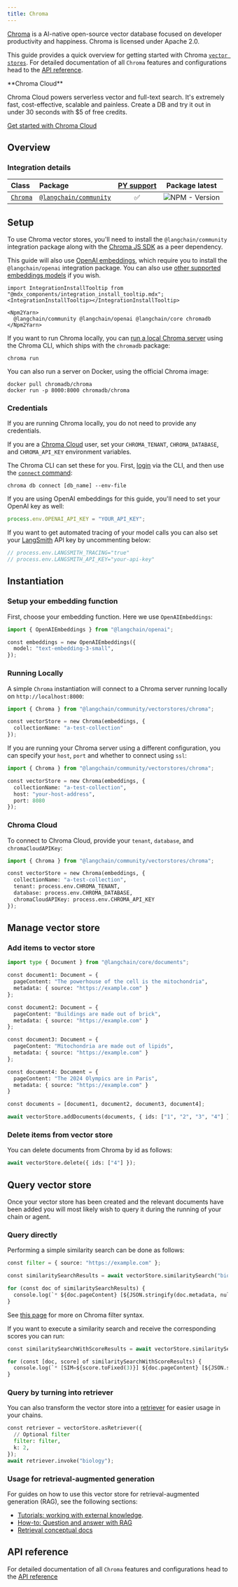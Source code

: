 ```yaml
---
title: Chroma
---
```


[Chroma](https://docs.trychroma.com/getting-started) is a AI-native open-source vector database focused on developer productivity and happiness. Chroma is licensed under Apache 2.0.

This guide provides a quick overview for getting started with Chroma [`vector stores`](/oss/concepts/#vectorstores). For detailed documentation of all `Chroma` features and configurations head to the [API reference](https://api.js.langchain.com/classes/langchain_community_vectorstores_chroma.Chroma.html).

<Info>
**Chroma Cloud**


Chroma Cloud powers serverless vector and full-text search. It's extremely fast, cost-effective, scalable and painless. Create a DB and try it out in under 30 seconds with $5 of free credits.

[Get started with Chroma Cloud](https://trychroma.com/signup)

</Info>

## Overview

### Integration details

| Class | Package | [PY support](https://python.langchain.com/docs/integrations/vectorstores/chroma/) | Package latest |
| :--- | :--- | :---: | :---: |
| [`Chroma`](https://api.js.langchain.com/classes/langchain_community_vectorstores_chroma.Chroma.html) | [`@langchain/community`](https://www.npmjs.com/package/@langchain/community) | ✅ |  ![NPM - Version](https://img.shields.io/npm/v/@langchain/community?style=flat-square&label=%20&) |

## Setup

To use Chroma vector stores, you'll need to install the `@langchain/community` integration package along with the [Chroma JS SDK](https://www.npmjs.com/package/chromadb) as a peer dependency.

This guide will also use [OpenAI embeddings](/oss/integrations/text_embedding/openai), which require you to install the `@langchain/openai` integration package. You can also use [other supported embeddings models](/oss/integrations/text_embedding) if you wish.

```{=mdx}
import IntegrationInstallTooltip from "@mdx_components/integration_install_tooltip.mdx";
<IntegrationInstallTooltip></IntegrationInstallTooltip>

<Npm2Yarn>
  @langchain/community @langchain/openai @langchain/core chromadb
</Npm2Yarn>
```
If you want to run Chroma locally, you can [run a local Chroma server](https://docs.trychroma.com/docs/cli/run) using the Chroma CLI, which ships with the `chromadb` package:

```
chroma run
```
You can also run a server on Docker, using the official Chroma image:

```
docker pull chromadb/chroma
docker run -p 8000:8000 chromadb/chroma
```
### Credentials

If you are running Chroma locally, you do not need to provide any credentials.

If you are a [Chroma Cloud](https://trychroma.com/signup) user, set your `CHROMA_TENANT`, `CHROMA_DATABASE`, and `CHROMA_API_KEY` environment variables.

The Chroma CLI can set these for you. First, [login](https://docs.trychroma.com/docs/cli/login) via the CLI, and then use the [`connect` command](https://docs.trychroma.com/docs/cli/db):

```
chroma db connect [db_name] --env-file
```
If you are using OpenAI embeddings for this guide, you'll need to set your OpenAI key as well:

```typescript
process.env.OPENAI_API_KEY = "YOUR_API_KEY";
```
If you want to get automated tracing of your model calls you can also set your [LangSmith](https://docs.smith.langchain.com/) API key by uncommenting below:

```typescript
// process.env.LANGSMITH_TRACING="true"
// process.env.LANGSMITH_API_KEY="your-api-key"
```
## Instantiation

### Setup your embedding function

First, choose your embedding function. Here we use `OpenAIEmbeddings`:


```python
import { OpenAIEmbeddings } from "@langchain/openai";

const embeddings = new OpenAIEmbeddings({
  model: "text-embedding-3-small",
});
```
### Running Locally

A simple `Chroma` instantiation will connect to a Chroma server running locally on `http://localhost:8000`:


```python
import { Chroma } from "@langchain/community/vectorstores/chroma";

const vectorStore = new Chroma(embeddings, {
  collectionName: "a-test-collection"
});
```
If you are running your Chroma server using a different configuration, you can specify your `host`, `port` and whether to connect using `ssl`:


```python
import { Chroma } from "@langchain/community/vectorstores/chroma";

const vectorStore = new Chroma(embeddings, {
  collectionName: "a-test-collection",
  host: "your-host-address",
  port: 8080
});
```
### Chroma Cloud

To connect to Chroma Cloud, provide your `tenant`, `database`, and `chromaCloudAPIKey`:


```python
import { Chroma } from "@langchain/community/vectorstores/chroma";

const vectorStore = new Chroma(embeddings, {
  collectionName: "a-test-collection",
  tenant: process.env.CHROMA_TENANT,
  database: process.env.CHROMA_DATABASE,
  chromaCloudAPIKey: process.env.CHROMA_API_KEY
});
```
## Manage vector store

### Add items to vector store


```python
import type { Document } from "@langchain/core/documents";

const document1: Document = {
  pageContent: "The powerhouse of the cell is the mitochondria",
  metadata: { source: "https://example.com" }
};

const document2: Document = {
  pageContent: "Buildings are made out of brick",
  metadata: { source: "https://example.com" }
};

const document3: Document = {
  pageContent: "Mitochondria are made out of lipids",
  metadata: { source: "https://example.com" }
};

const document4: Document = {
  pageContent: "The 2024 Olympics are in Paris",
  metadata: { source: "https://example.com" }
}

const documents = [document1, document2, document3, document4];

await vectorStore.addDocuments(documents, { ids: ["1", "2", "3", "4"] });
```
### Delete items from vector store

You can delete documents from Chroma by id as follows:


```python
await vectorStore.delete({ ids: ["4"] });
```
## Query vector store

Once your vector store has been created and the relevant documents have been added you will most likely wish to query it during the running of your chain or agent.

### Query directly

Performing a simple similarity search can be done as follows:


```python
const filter = { source: "https://example.com" };

const similaritySearchResults = await vectorStore.similaritySearch("biology", 2, filter);

for (const doc of similaritySearchResults) {
  console.log(`* ${doc.pageContent} [${JSON.stringify(doc.metadata, null)}]`);
}
```
See [this page](https://docs.trychroma.com/guides#filtering-by-metadata) for more on Chroma filter syntax.

If you want to execute a similarity search and receive the corresponding scores you can run:


```python
const similaritySearchWithScoreResults = await vectorStore.similaritySearchWithScore("biology", 2, filter)

for (const [doc, score] of similaritySearchWithScoreResults) {
  console.log(`* [SIM=${score.toFixed(3)}] ${doc.pageContent} [${JSON.stringify(doc.metadata)}]`);
}
```
### Query by turning into retriever

You can also transform the vector store into a [retriever](/oss/concepts/retrievers) for easier usage in your chains.


```python
const retriever = vectorStore.asRetriever({
  // Optional filter
  filter: filter,
  k: 2,
});
await retriever.invoke("biology");
```

### Usage for retrieval-augmented generation

For guides on how to use this vector store for retrieval-augmented generation (RAG), see the following sections:

- [Tutorials: working with external knowledge](/oss/tutorials/#working-with-external-knowledge).
- [How-to: Question and answer with RAG](/oss/how-to/#qa-with-rag)
- [Retrieval conceptual docs](/oss/concepts/retrieval)

## API reference

For detailed documentation of all `Chroma` features and configurations head to the [API reference](https://api.js.langchain.com/classes/langchain_community_vectorstores_chroma.Chroma.html)
